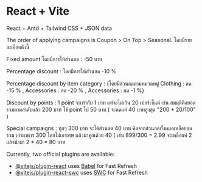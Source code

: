 # React + Vite
React + Antd + Tailwind CSS + JSON data

The order of applying campaigns is Coupon > On Top > Seasonal. โดยมีรายละเอียดดังนี้

Fixed amount โดยมีการให้ส่วนลด : -50 บาท

Percentage discount  : โดยมีการให้ส่วนลด -10 % 

Percentage discount by item category : {โดยมีส่วนลดตามหมวดหมู่ Clothing : ลด -15 % , Accessories : ลด -20 % , Accessories : ลด -1 %}

Discount by points : 1 point จะเท่ากับ 1 บาท แต่จะไม่เกิน 20 เปอร์เซ็นต์ เช่น สมมุติคิดยอดรวมตามลำดับแล้ว 200 บาท ใช้ point ไป 50 บาท 
( จะลดแค่ 40 บาทสูงสุด "200 * 20/100" )

Special campaigns : ทุกๆ 300 บาท จะได้ส่วนลด 40 บาท คิดจากส่วนลดทั้งหมดเหลือยอดรวม เอามาหาร 300 โดยไม่เอาเศษ แล้วมาคูณด้วย 40 ( เช่น 899/300 = 2.99 จะเหลือแค่ 2 แล้วนำมา 2 * 40 = 80 บาท
 



Currently, two official plugins are available:
- [@vitejs/plugin-react](https://github.com/vitejs/vite-plugin-react/blob/main/packages/plugin-react/README.md) uses [Babel](https://babeljs.io/) for Fast Refresh
- [@vitejs/plugin-react-swc](https://github.com/vitejs/vite-plugin-react-swc) uses [SWC](https://swc.rs/) for Fast Refresh
